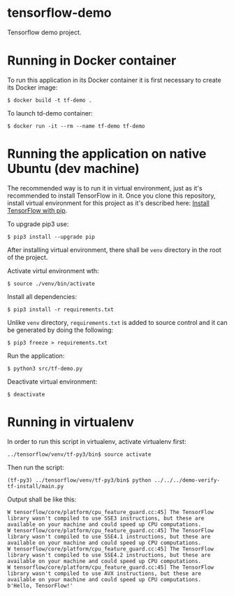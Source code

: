 # tensorflow-demo
Tensorflow demo project.

# Running in Docker container

To run this application in its Docker container it is first necessary to create its Docker image:
```
$ docker build -t tf-demo .
```
To launch td-demo container:
```
$ docker run -it --rm --name tf-demo tf-demo
```
# Running the application on native Ubuntu (dev machine)

The recommended way is to run it in virtual environment, just as it's recommended to install TensorFlow in it.
Once you clone this repository, install virtual environment for this project as it's described here: [Install TensorFlow with pip](https://www.tensorflow.org/install/pip).

To upgrade pip3 use:
```
$ pip3 install --upgrade pip
```

After installing virtual environment, there shall be `venv` directory in the root of the project.

Activate virtul environment wth:
```
$ source ./venv/bin/activate
```

Install all dependencies:
```
$ pip3 install -r requirements.txt
```

Unlike `venv` directory, `requirements.txt` is added to source control and it can be generated by doing the following:
```
$ pip3 freeze > requirements.txt
```

Run the application:
```
$ python3 src/tf-demo.py
```

Deactivate virtual environment:
```
$ deactivate
```


# Running in virtualenv

In order to run this script in virtualenv, activate virtualenv first:
```
../tensorflow/venv/tf-py3/bin$ source activate
```
Then run the script:
```
(tf-py3) ../tensorflow/venv/tf-py3/bin$ python ../../../demo-verify-tf-install/main.py 
```
Output shall be like this:
```
W tensorflow/core/platform/cpu_feature_guard.cc:45] The TensorFlow library wasn't compiled to use SSE3 instructions, but these are available on your machine and could speed up CPU computations.
W tensorflow/core/platform/cpu_feature_guard.cc:45] The TensorFlow library wasn't compiled to use SSE4.1 instructions, but these are available on your machine and could speed up CPU computations.
W tensorflow/core/platform/cpu_feature_guard.cc:45] The TensorFlow library wasn't compiled to use SSE4.2 instructions, but these are available on your machine and could speed up CPU computations.
W tensorflow/core/platform/cpu_feature_guard.cc:45] The TensorFlow library wasn't compiled to use AVX instructions, but these are available on your machine and could speed up CPU computations.
b'Hello, TensorFlow!'
```
